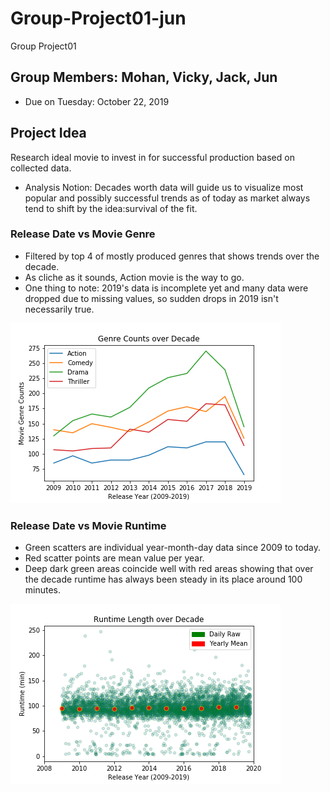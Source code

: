 # Group-Project01-jun
Group Project01

## Group Members: Mohan, Vicky, Jack, Jun
* Due on Tuesday: October 22, 2019

## Project Idea
Research ideal movie to invest in for successful production based on collected data. 

* Analysis Notion: Decades worth data will guide us to visualize most popular and possibly successful trends as of today as market always tend to shift by the idea:survival of the fit.

### Release Date vs Movie Genre
* Filtered by top 4 of mostly produced genres that shows trends over the decade.
* As cliche as it sounds, Action movie is the way to go.
* One thing to note: 2019's data is incomplete yet and many data were dropped due to missing values, so sudden drops in 2019 isn't necessarily true.

![Genre](Outputs/Release_vs_Genre.png)


### Release Date vs Movie Runtime
* Green scatters are individual year-month-day data since 2009 to today.
* Red scatter points are mean value per year.
* Deep dark green areas coincide well with red areas showing that over the decade runtime has always been steady in its place around 100 minutes.

![Runtime](Outputs/Release_vs_Runtime.png)
    
